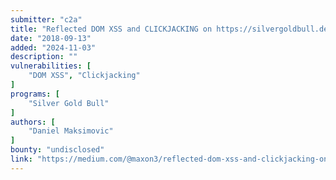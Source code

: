 ```yaml
---
submitter: "c2a"
title: "Reflected DOM XSS and CLICKJACKING on https://silvergoldbull.de/bt.html"
date: "2018-09-13"
added: "2024-11-03"
description: ""
vulnerabilities: [
    "DOM XSS", "Clickjacking"
]
programs: [
    "Silver Gold Bull"
]
authors: [
    "Daniel Maksimovic"
]
bounty: "undisclosed"
link: "https://medium.com/@maxon3/reflected-dom-xss-and-clickjacking-on-https-silvergoldbull-de-bt-html-daa36bdf7bf0"
---
```




